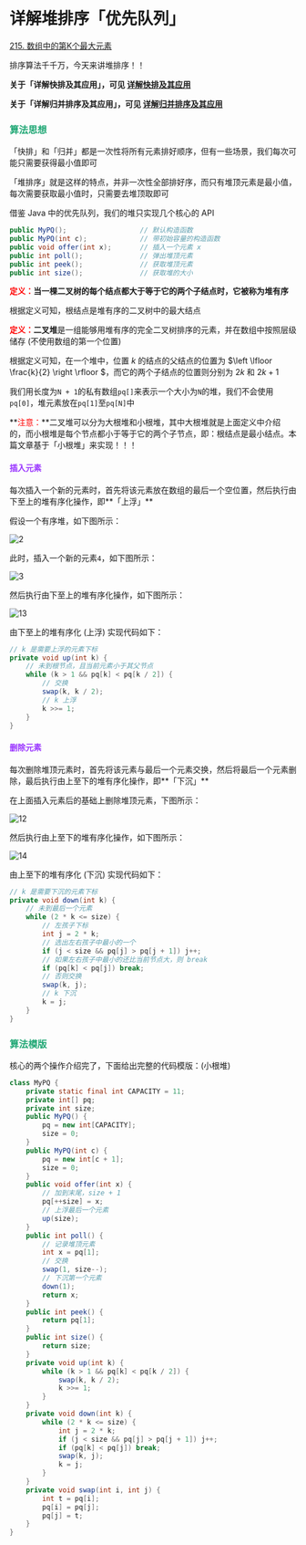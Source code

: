 # 详解堆排序「优先队列」

[215. 数组中的第K个最大元素](https://leetcode.cn/problems/kth-largest-element-in-an-array/)



排序算法千千万，今天来讲堆排序！！

**关于「详解快排及其应用」，可见 [详解快排及其应用](./详解快排及其应用.html)**

**关于「详解归并排序及其应用」，可见 [详解归并排序及其应用](./详解归并排序及其应用.html)**

### <font color=#1FA774>算法思想</font>

「快排」和「归并」都是一次性将所有元素排好顺序，但有一些场景，我们每次可能只需要获得最小值即可

「堆排序」就是这样的特点，并非一次性全部排好序，而只有堆顶元素是最小值，每次需要获取最小值时，只需要去堆顶取即可

借鉴 Java 中的优先队列，我们的堆只实现几个核心的 API

```java
public MyPQ();                  // 默认构造函数
public MyPQ(int c);             // 带初始容量的构造函数
public void offer(int x);       // 插入一个元素 x
public int poll();              // 弹出堆顶元素
public int peek();              // 获取堆顶元素
public int size();              // 获取堆的大小
```

**<font color='red'>定义：</font>**当一棵二叉树的每个结点都大于等于它的两个子结点时，它被称为**堆有序**

根据定义可知，根结点是堆有序的二叉树中的最大结点

**<font color='red'>定义：</font>二叉堆**是一组能够用堆有序的完全二叉树排序的元素，并在数组中按照层级储存 (不使用数组的第一个位置)

根据定义可知，在一个堆中，位置 $k$ 的结点的父结点的位置为 $\left \lfloor \frac{k}{2}  \right \rfloor $，而它的两个子结点的位置则分别为 $2k$ 和 $2k + 1$

我们用长度为`N + 1`的私有数组`pq[]`来表示一个大小为`N`的堆，我们不会使用`pq[0]`，堆元素放在`pq[1]`至`pq[N]`中

**<font color='red'>注意：</font>**二叉堆可以分为大根堆和小根堆，其中大根堆就是上面定义中介绍的，而小根堆是每个节点都小于等于它的两个子节点，即：根结点是最小结点。本篇文章基于「小根堆」来实现！！！

#### <font color=#9933FF>插入元素</font>

每次插入一个新的元素时，首先将该元素放在数组的最后一个空位置，然后执行由下至上的堆有序化操作，即**「上浮」**

假设一个有序堆，如下图所示：

![2](https://cdn.jsdelivr.net/gh/LFool/image-hosting@master/20221003/1654001664787240NmlbKu2.svg)

此时，插入一个新的元素`4`，如下图所示：

![3](https://cdn.jsdelivr.net/gh/LFool/image-hosting@master/20221003/1654371664787277yTCmtY3.svg)

然后执行由下至上的堆有序化操作，如下图所示：

![13](https://cdn.jsdelivr.net/gh/LFool/new-image-hosting@master/20230629/183735168803505571kjfJ13.svg)

由下至上的堆有序化 (上浮) 实现代码如下：

```java
// k 是需要上浮的元素下标
private void up(int k) {
    // 未到根节点，且当前元素小于其父节点
    while (k > 1 && pq[k] < pq[k / 2]) {
        // 交换
        swap(k, k / 2);
        // k 上浮
        k >>= 1;
    }
}
```

#### <font color=#9933FF>删除元素</font>

每次删除堆顶元素时，首先将该元素与最后一个元素交换，然后将最后一个元素删除，最后执行由上至下的堆有序化操作，即**「下沉」**

在上面插入元素后的基础上删除堆顶元素，下图所示：

![12](https://cdn.jsdelivr.net/gh/LFool/new-image-hosting@master/20230629/18391216880351523F8a5I12.svg)

然后执行由上至下的堆有序化操作，如下图所示：

![14](https://cdn.jsdelivr.net/gh/LFool/new-image-hosting@master/20230629/18412716880352879c0gCa14.svg)

由上至下的堆有序化 (下沉) 实现代码如下：

```java
// k 是需要下沉的元素下标
private void down(int k) {
    // 未到最后一个元素
    while (2 * k <= size) {
        // 左孩子下标
        int j = 2 * k;
        // 选出左右孩子中最小的一个
        if (j < size && pq[j] > pq[j + 1]) j++;
        // 如果左右孩子中最小的还比当前节点大，则 break
        if (pq[k] < pq[j]) break;
        // 否则交换
        swap(k, j);
        // k 下沉
        k = j;
    }
}
```

### <font color=#1FA774>算法模版</font>

核心的两个操作介绍完了，下面给出完整的代码模版：(小根堆)

```java
class MyPQ {
    private static final int CAPACITY = 11;
    private int[] pq;
    private int size;
    public MyPQ() {
        pq = new int[CAPACITY];
        size = 0;
    }
    public MyPQ(int c) {
        pq = new int[c + 1];
        size = 0;
    }
    public void offer(int x) {
        // 加到末尾，size + 1
        pq[++size] = x;
        // 上浮最后一个元素
        up(size);
    }
    public int poll() {
        // 记录堆顶元素
        int x = pq[1];
        // 交换
        swap(1, size--);
        // 下沉第一个元素
        down(1);
        return x;
    }
    public int peek() {
        return pq[1];
    }
    public int size() {
        return size;
    }
    private void up(int k) {
        while (k > 1 && pq[k] < pq[k / 2]) {
            swap(k, k / 2);
            k >>= 1;
        }
    }
    private void down(int k) {
        while (2 * k <= size) {
            int j = 2 * k;
            if (j < size && pq[j] > pq[j + 1]) j++;
            if (pq[k] < pq[j]) break;
            swap(k, j);
            k = j;
        }
    }
    private void swap(int i, int j) {
        int t = pq[i];
        pq[i] = pq[j];
        pq[j] = t;
    }
}
```
